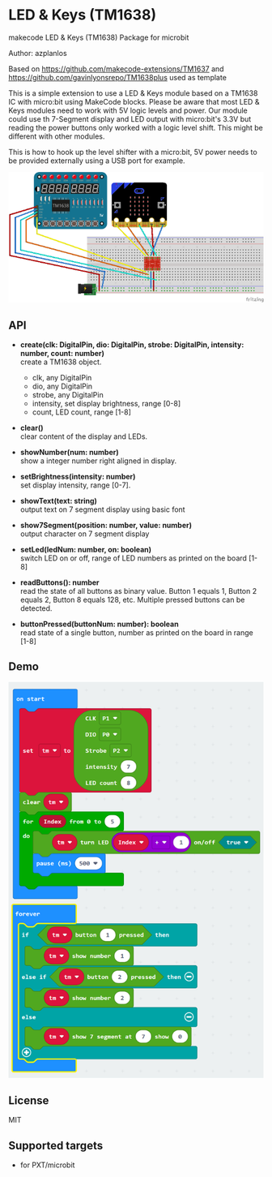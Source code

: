 # LED & Keys (TM1638)
makecode LED & Keys (TM1638) Package for microbit  

Author: azplanlos

Based on https://github.com/makecode-extensions/TM1637 and https://github.com/gavinlyonsrepo/TM1638plus used as template

This is a simple extension to use a LED & Keys module based on a TM1638 IC with micro:bit using MakeCode blocks. Please be aware that most LED & Keys modules need to work with 5V logic levels and power. Our module could use th 7-Segment display and LED output with micro:bit's 3.3V but reading the power buttons only worked with a logic level shift. This might be different with other modules.

This is how to hook up the level shifter with a micro:bit, 5V power needs to be provided externally using a USB port for example.

![Alt text](TM1638%20microbit_Steckplatine.png "TM1638 breadboard")

## API

- **create(clk: DigitalPin, dio: DigitalPin, strobe: DigitalPin, intensity: number, count: number)**  
  create a TM1638 object.
    - clk, any DigitalPin
    - dio, any DigitalPin
    - strobe, any DigitalPin
    - intensity, set display brightness, range [0-8]
    - count, LED count, range [1-8]
    
- **clear()**  
  clear content of the display and LEDs.

- **showNumber(num: number)**  
  show a integer number right aligned in display.

- **setBrightness(intensity: number)**  
  set display intensity, range [0-7].
    
- **showText(text: string)**  
  output text on 7 segment display using basic font

- **show7Segment(position: number, value: number)**  
  output character on 7 segment display

- **setLed(ledNum: number, on: boolean)**  
  switch LED on or off, range of LED numbers as printed on the board [1-8]

- **readButtons(): number**  
  read the state of all buttons as binary value. Button 1 equals 1, Button 2 equals 2, Button 8 equals 128, etc. Multiple pressed buttons can be detected.

- **buttonPressed(buttonNum: number): boolean**  
  read state of a single button, number as printed on the board in range [1-8]

## Demo

![Blocks](blocks.png "demo blocks")

## License

MIT

## Supported targets

* for PXT/microbit
